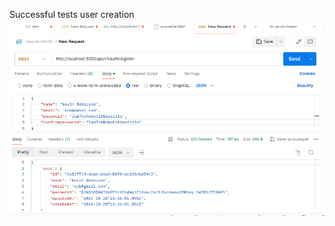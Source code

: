 Successful tests
user creation
<img src="./sequelize_ORM/images/image.png" alt="imageusercreation">
